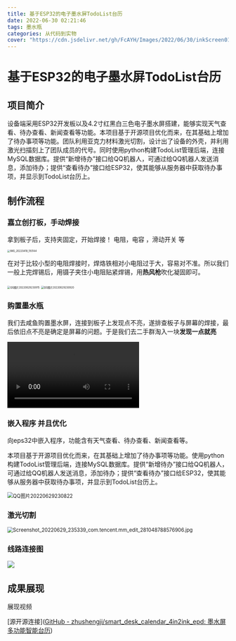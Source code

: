```yaml
---
title: 基于ESP32的电子墨水屏TodoList台历
date: 2022-06-30 02:21:46
tags: 墨水瓶
categories: 从代码到实物
cover: "https://cdn.jsdelivr.net/gh/FcAYH/Images/2022/06/30/inkScreen01.jpg"
---
```


# 基于ESP32的电子墨水屏TodoList台历

## 项目简介

​	设备端采用ESP32开发板以及4.2寸红黑白三色电子墨水屏搭建，能够实现天气查看、待办查看、新闻查看等功能。本项目基于开源项目优化而来，在其基础上增加了待办事项等功能。团队利用亚克力材料激光切割，设计出了设备的外壳，并利用激光扫描刻上了团队成员的代号。同时使用python构建TodoList管理后端，连接MySQL数据库。提供“新增待办”接口给QQ机器人，可通过给QQ机器人发送消息，添加待办；提供“查看待办”接口给ESP32，使其能够从服务器中获取待办事项，并显示到TodoList台历上。

## 制作流程

### 嘉立创打板，手动焊接

拿到板子后，支持夹固定，开始焊接！ 电阻，电容 ，滑动开关 等

<img src="https://cdn.jsdelivr.net/gh/FcAYH/Images/2022/06/30/inkScreen01.jpg" alt="IMG_20220418_193144" style="zoom: 40%;" />

在对于比较小型的电阻焊接时，焊烙铁相对小电阻过于大，容易对不准。所以我们一般上完焊锡后，用镊子夹住小电阻贴紧焊锡，用**热风枪**吹化凝固即可。

<img src="https://cdn.jsdelivr.net/gh/FcAYH/Images/2022/06/30/inkScreen02.jpg" alt="QQ图片20220629230915" style="zoom:40%;" />

<img src="https://cdn.jsdelivr.net/gh/FcAYH/Images/2022/06/30/inkScreen03.jpg" alt="QQ图片20220629230920" style="zoom:40%;" />

### 购置墨水瓶

​	我们去咸鱼购置墨水屏，连接到板子上发现点不亮，遂排查板子与屏幕的焊接，最后依旧点不亮是确定是屏幕的问题。于是我们去二手群淘入一块**发现一点就亮**

<video src="https://cdn.jsdelivr.net/gh/FcAYH/Images/2022/06/30/inkScreen04.jpg"></video>

### 嵌入程序 并且优化

向eps32中嵌入程序，功能含有天气查看、待办查看、新闻查看等。

本项目基于开源项目优化而来，在其基础上增加了待办事项等功能。使用python构建TodoList管理后端，连接MySQL数据库。提供“新增待办”接口给QQ机器人，可通过给QQ机器人发送消息，添加待办；提供“查看待办”接口给ESP32，使其能够从服务器中获取待办事项，并显示到TodoList台历上。

<img src="https://cdn.jsdelivr.net/gh/FcAYH/Images/2022/06/30/inkScreen05.jpg" alt="QQ图片20220629230822" style="zoom: 80%;" />

### 激光切割

<img src="https://cdn.jsdelivr.net/gh/FcAYH/Images/2022/06/30/inkScreen06.jpg" alt="Screenshot_20220629_235339_com.tencent.mm_edit_281048788576906.jpg" style="zoom:80%;" />

### 线路连接图

<img src = "https://cdn.jsdelivr.net/gh/FcAYH/Images/2022/06/30/inkScreen07.png">

## 成果展现

展现视频

\[源开源连接\]([GitHub - zhushengji/smart_desk_calendar_4in2ink_epd: 墨水屏多功能智能台历](https://github.com/zhushengji/smart_desk_calendar_4in2ink_epd))